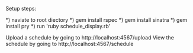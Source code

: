 Setup steps:

*) naviate to root diectory
*) gem install rspec
*) gem install sinatra
*) gem install pry
*) run 'ruby schedule_display.rb'

Upload a schedule by going to http://localhost:4567/upload
View the schedule by going to http://localhost:4567/schedule